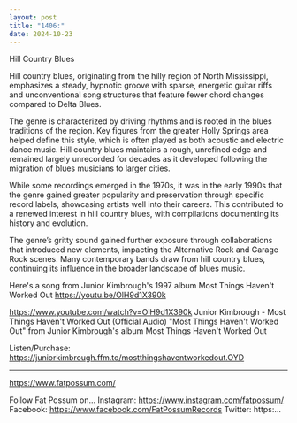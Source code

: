```yaml
---
layout: post
title: "1406:"
date: 2024-10-23
---
```


Hill Country Blues

Hill country blues, originating from the hilly region of North Mississippi, emphasizes a steady, hypnotic groove with sparse, energetic guitar riffs and unconventional song structures that feature fewer chord changes compared to Delta Blues.

The genre is characterized by driving rhythms and is rooted in the blues traditions of the region. Key figures from the greater Holly Springs area helped define this style, which is often played as both acoustic and electric dance music. Hill country blues maintains a rough, unrefined edge and remained largely unrecorded for decades as it developed following the migration of blues musicians to larger cities.

While some recordings emerged in the 1970s, it was in the early 1990s that the genre gained greater popularity and preservation through specific record labels, showcasing artists well into their careers. This contributed to a renewed interest in hill country blues, with compilations documenting its history and evolution.

The genre’s gritty sound gained further exposure through collaborations that introduced new elements, impacting the Alternative Rock and Garage Rock scenes. Many contemporary bands draw from hill country blues, continuing its influence in the broader landscape of blues music.

Here's a song from Junior Kimbrough's 1997 album Most Things Haven't Worked Out
https://youtu.be/OlH9d1X390k

https://www.youtube.com/watch?v=OlH9d1X390k
Junior Kimbrough - Most Things Haven't Worked Out (Official Audio)
"Most Things Haven't Worked Out" from Junior Kimbrough's album Most Things Haven't Worked Out

Listen/Purchase: https://juniorkimbrough.ffm.to/mostthingshaventworkedout.OYD

_____
https://www.fatpossum.com/

Follow Fat Possum on...
Instagram: https://www.instagram.com/fatpossum/
Facebook: https://www.facebook.com/FatPossumRecords
Twitter: https:...

